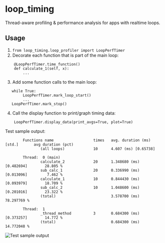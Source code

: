 # loop_timing
Thread-aware profiling & performance analysis for apps with realtime loops.

## Usage
1. `from loop_timing.loop_profiler import LoopPerfTimer`
2. Decorate each function that is part of the main loop:
```
    @LoopPerfTimer.time_function()
    def calculate_1(self, x):
        ...
```
3. Add some function calls to the main loop:
```
   while True:
        LoopPerfTimer.mark_loop_start()
        ...
   LoopPerfTimer.mark_stop()
```
4. Call the display function to print/graph timing data:
```
    LoopPerfTimer.display_data(print_avgs=True, plot=True)
```
Test sample output:
```
        Functions name                  times   avg. duration (ms) [std.]       avg duration (pct)
                (all loops)             10      4.607 (ms) [0.65738]

        Thread:  0 (main)
                calculate_2             20      1.348680 (ms) [0.482694]        28.805 %
                sub_calc_1              20      0.336990 (ms) [0.013096]         7.462 %
                calculate_1             10      0.844430 (ms) [0.093979]        18.709 %
                sub_calc_2              10      1.048600 (ms) [0.201016]        23.322 %
                (total)                         3.578700 (ms)                   78.297769 %

        Thread:  1
                _thread_method          3       0.684300 (ms) [0.373257]        14.772 %
                (total)                         0.684300 (ms)                   14.772048 %
```
![Test sample output](https://www.github.com/andsmith/loop_timing/sample_output.png)